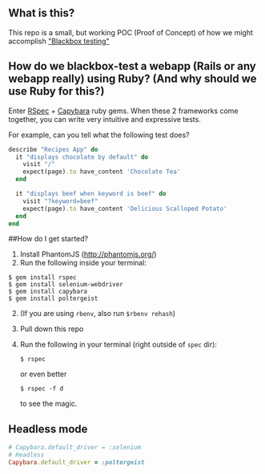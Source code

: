 ## What is this?

This repo is a small, but working POC (Proof of Concept) of how we might accomplish ["Blackbox testing"](https://en.wikipedia.org/wiki/Black-box_testing)

## How do we blackbox-test a webapp (Rails or any webapp really) using Ruby? (And why should we use Ruby for this?)

Enter [RSpec](https://relishapp.com/rspec/docs/gettingstarted) + [Capybara](https://github.com/jnicklas/capybara) ruby gems. When these 2 frameworks come together, you can write very intuitive and expressive tests. 

For example, can you tell what the following test does?

```ruby
describe "Recipes App" do
  it "displays chocolate by default" do
    visit "/"
    expect(page).to have_content 'Chocolate Tea'
  end

  it "displays beef when keyword is beef" do
    visit "?keyword=beef"
    expect(page).to have_content 'Delicious Scalloped Potato'  	
  end
end
```  

##How do I get started?

1. Install PhantomJS (http://phantomjs.org/)
2. Run the following inside your terminal:

  ```shell
  $ gem install rspec
  $ gem install selenium-webdriver
  $ gem install capybara
  $ gem install poltergeist
  ```
2. (If you are using `rbenv`, also run `$rbenv rehash`)  
3. Pull down this repo
4. Run the following in your terminal (right outside of `spec` dir):

   ```shell
   $ rspec
   ```

   or even better

   ```shell
   $ rspec -f d
   ```

   to see the magic.

## Headless mode

```ruby
# Capybara.default_driver = :selenium
# Headless
Capybara.default_driver = :poltergeist
```
